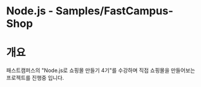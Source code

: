 Node.js - Samples/FastCampus-Shop
==================

# 개요
패스트캠퍼스의 "Node.js로 쇼핑몰 만들기 4기"를 수강하며 직접 쇼핑몰을 만들어보는 프로젝트를 진행중 입니다.
